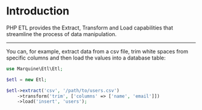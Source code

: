 # Introduction

PHP ETL provides the Extract, Transform and Load capabilities that streamline the process of data manipulation.

---

You can, for example, extract data from a csv file, trim white spaces from specific columns and then load the values into a database table:

```php
use Marquine\Etl\Etl;

$etl = new Etl;

$etl->extract('csv', '/path/to/users.csv')
    ->transform('trim', ['columns' => ['name', 'email']])
    ->load('insert', 'users');
```
